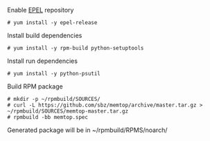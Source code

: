 Enable [EPEL][1] repository

	# yum install -y epel-release

Install build dependencies

	# yum install -y rpm-build python-setuptools

Install run dependencies

	# yum install -y python-psutil

Build RPM package

    # mkdir -p ~/rpmbuild/SOURCES/
    # curl -L https://github.com/sbz/memtop/archive/master.tar.gz > ~/rpmbuild/SOURCES/memtop-master.tar.gz
	# rpmbuild -bb memtop.spec

Generated package will be in ~/rpmbuild/RPMS/noarch/

[1]: https://fedoraproject.org/wiki/EPEL
